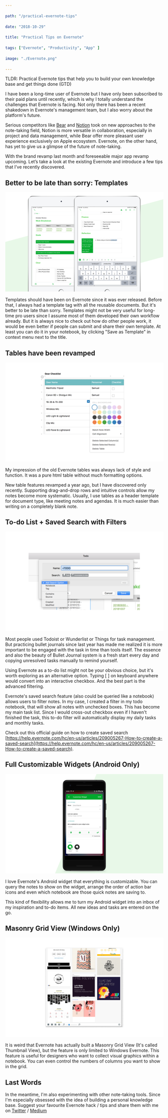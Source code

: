```yaml
---

path: "/practical-evernote-tips"

date: "2018-10-29"

title: "Practical Tips on Evernote"

tags: ["Evernote", "Productivity", "App" ]

image: "./Evernote.png"

---
```



TLDR: Practical Evernote tips that help you to build your own knowledge base and get things done (GTD)

I have been a long-time user of Evernote but I have only been subscribed to their paid plans until recently, which is why I totally understand the challenges that Evernote is facing. Not only there has been a recent shakedown in Evernote's management team, but I also worry about the platform's future. 

Serious competitors like [Bear](https://itunes.apple.com/us/app/bear/id1016366447?mt=8) and [Notion](https://www.notion.so/?r=03ba56842b4b42a2916de481e0aa9754) took on new approaches to the note-taking field, Notion is more versatile in collaboration, especially in project and data management, while Bear offer more pleasant user experience exclusively on Apple ecosystem. Evernote, on the other hand, has yet to give us a glimpse of the future of note-taking. 

With the brand revamp last month and foreseeable major app revamp upcoming. Let’s take a look at the existing Evernote and introduce a few tips that I’ve recently discovered.

## Better to be late than sorry: **Templates**

![](./Template.png)

Templates should have been on Evernote since it was ever released. Before that, I always had a template tag with all the reusable documents. But it's better to be late than sorry. Templates might not be very useful for long-time pro users since I assume most of them developed their own workflow already. But it is always nice to check out how do other people work, it would be even better if people can submit and share their own template. At least you can do it in your notebook, by clicking "Save as Template" in context menu next to the title. 

## **Tables have been revamped**

![](./Tables.png)

My impression of the old Evernote tables was always lack of style and function. It was a pure html table without much formatting options.

New table features revamped a year ago, but I have discovered only recently. Supporting drag-and-drop rows and intuitive controls allow my notes become more systematic. Usually, I use tables as a header template for document type, like meeting notes and agendas. It is much easier than writing on a completely blank note. 

## **To-do List + Saved Search with Filters**

![](./Saved-Search.png)

Most people used Todoist or Wunderlist or Things for task management. But practicing bullet journals since last year has made me realized it is more important to be engaged with the task in time than tools itself. The essence and also the beauty of Bullet Journal system is a fresh start every day and copying unresolved tasks manually to remind yourself.  

Using Evernote as a to-do list might not be your obvious choice, but it's worth exploring as an alternative option. Typing [ ] on keyboard anywhere would convert into an interactive checkbox. And the best part is the advanced filtering. 

Evernote's saved search feature (also could be queried like a notebook) allows users to filter notes. In my case, I created a filter in my todo notebook, that will show all notes with unchecked boxes. This has become my main task list. Since I would cross-out checkbox even if I haven't finished the task, this to-do filter will automatically display my daily tasks and monthly tasks. 

Check out this official guide on how to create saved search [https://help.evernote.com/hc/en-us/articles/209005267-How-to-create-a-saved-search](https://help.evernote.com/hc/en-us/articles/209005267-How-to-create-a-saved-search). 

## Full Customizable Widgets (Android Only)

![](./Widgets.png)

I love Evernote's Android widget that everything is customizable. You can query the notes to show on the widget, arrange the order of action bar icons and even which notebook are those quick notes are saving to. 

This kind of flexibility allows me to turn my Android widget into an inbox of my inspiration and to-do items.  All new ideas and tasks are entered on the go. 

## Masonry Grid View (Windows Only)

![](./Masonry.png)

It is weird that Evernote has actually built a Masonry Grid View (It's called Thumbnail View), but the feature is only limited to Windows Evernote.  This feature is useful for designers who want to collect visual graphics within a notebook. You can even control the numbers of columns you want to show in the grid.

## Last Words

In the meantime, I'm also experimenting with other note-taking tools. Since I'm especially obsessed with the idea of building a personal knowledge base. Suggest your favourite Evernote hack / tips and share them with me on [Twitter](http://twitter.com/desktopofsamuel) / [Medium](http://medium.com/@desktopofsamuel)
